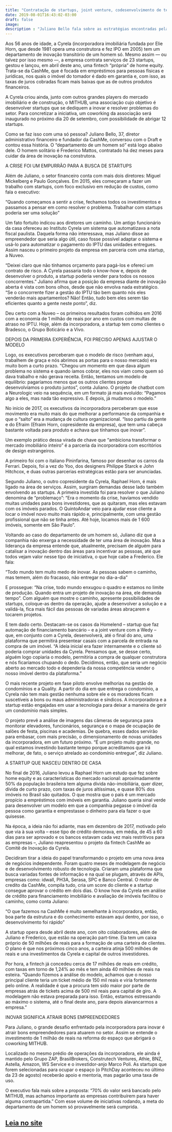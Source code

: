 ```yaml
---
title: "Contratação de startups, joint venture, codesenvolvimento de tecnologia: assim, a Cyrela inova"
date: 2019-08-01T16:43:02-03:00
draft: false
image:
description : "Juliano Bello fala sobre as estratégias encontradas pela incorporadora de mais de 50 anos para se manter competitiva."
---
```



Aos 56 anos de idade, a Cyrela (incorporadora imobiliária fundada por Elie Horn, que desde 1981 opera uma construtora e fez IPO em 2005) tem um departamento de inovação transitório de um homem só. Mesmo assim — ou talvez por isso mesmo —, a empresa contrata serviços de 23 startups, gestou e lançou, em abril deste ano, uma fintech “própria” de home equity. Trata-se da CashMe, que é focada em empréstimos para pessoas físicas e jurídicas, nos quais o imóvel do tomador é dado em garantia e, com isso, as taxas de juros cobradas ficam mais baixas que as de outros produtos financeiros.

A Cyrela criou ainda, junto com outros grandes players do mercado imobiliário e de construção, o MITHUB, uma associação cujo objetivo é desenvolver startups que se dediquem a inovar e resolver problemas do setor. Para concretizar a iniciativa, um coworking da associação será inaugurado no próximo dia 20 de setembro, com possibilidade de abrigar 12 startups.

Como se faz isso com uma só pessoa? Juliano Bello, 37, diretor administrativo financeiro e fundador da CashMe, conversou com o Draft e contou essa história. O “departamento de um homem só” está logo abaixo dele. O homem solitário é Frederico Mattos, contratado há dez meses para cuidar da área de inovação na construtora.

A CRISE FOI UM EMPURRÃO PARA A BUSCA DE STARTUPS

Além de Juliano, o setor financeiro conta com mais dois diretores: Miguel Mickelberg e Paulo Gonçalves. Em 2015, eles começaram a fazer um trabalho com startups, com foco exclusivo em redução de custos, como fala o executivo:

“Quando começamos a sentir a crise, fechamos todos os investimentos e passamos a pensar em como resolver o problema. Trabalhar com startups poderia ser uma solução”

Um fato fortuito indicou aos diretores um caminho. Um antigo funcionário da casa ofereceu ao Instituto Cyrela um sistema que automatizava a nota fiscal paulista. Daquela forma não interessava, mas Juliano disse ao empreendedor que seria algo útil, caso fosse possível adaptar o sistema e usá-lo para automatizar o pagamento do IPTU das unidades entregues. Assim nasceu o primeiro projeto da empresa em parceria com uma startup, a Nuveo.

“Deixei claro que não tínhamos orçamento para pagá-los e ofereci um contrato de risco. A Cyrela passaria todo o know-how e, depois de desenvolver o produto, a startup poderia vender para todos os nossos concorrentes.” Juliano afirma que a posição da empresa diante de inovação aberta é vista com bons olhos, desde que não envolva nada estratégico. “Se o concorrente fizer a gestão do IPTU tão bem quanto nós eles venderão mais apartamentos? Não! Então, tudo bem eles serem tão eficientes quanto a gente neste ponto”, diz.

Deu certo com a Nuveo – os primeiros resultados foram colhidos em 2016 com a economia de 1 milhão de reais por ano em custos com multas de atraso no IPTU. Hoje, além da incorporadora, a startup tem como clientes o Bradesco, o Grupo Boticário e a Vivo.

DEPOIS DA PRIMEIRA EXPERIÊNCIA, FOI PRECISO APENAS AJUSTAR O MODELO

Logo, os executivos perceberam que o modelo de risco (venham aqui, trabalhem de graça e nós abrimos as portas para o nosso mercado) era muito bom a curto prazo. “Chegou um momento em que dava algum problema no sistema e quando íamos cobrar, eles nos viam como quem só dava trabalho e não gerava receita. Então, tentamos um modelo de equilíbrio: pagaríamos menos que os outros clientes porque desenvolvíamos o produto juntos”, conta Juliano. O projeto de chatbot com a Neurologic veio na sequência, em um formato já mais evoluído: “Pagamos algo a eles, mas nada tão expressivo. E depois, já mudamos o modelo.”

No início de 2017, os executivos da incorporadora perceberam que esse movimento era muito mais do que melhorar a performance da companhia e que o “salto” era a mudança de cultura organizacional. “Isso partiu da gente e do Efraim (Efraim Horn, copresidente da empresa), que tem uma cabeça bastante voltada para produto e achava que tínhamos que inovar”.

Um exemplo prático dessa virada de chave que “ambiciona transformar o mercado imobiliário inteiro” é a parceria da incorporadora com escritórios de design estrangeiros.

A primeiro foi com o italiano Pininfarina, famoso por desenhar os carros da Ferrari. Depois, foi a vez do Yoo, dos designers Philippe Starck e John Hitchcox, e duas outras parcerias estratégicas estão para ser anunciadas.

Segundo Juliano, o outro copresidente da Cyrela, Raphael Horn, é mais ligado na área de serviços. Assim, surgiram demandas desse lado também envolvendo as startups. A primeira investida foi para resolver o que Juliano denomina de “problemaço”: “Era o momento da crise, havíamos vendido muitas unidades para bons investidores, que as quitaram, mas eles estavam com os imóveis parados. O QuintoAndar veio para ajudar esse cliente a locar o imóvel novo muito mais rápido e, principalmente, com uma gestão profissional que não se tinha antes. Até hoje, locamos mais de 1 600 imóveis, somente em São Paulo”.

Voltando ao caso do departamento de um homem só, Juliano diz que a companhia não enxerga a necessidade de ter uma área de inovação. Mas a liderança da empresa entende que, atualmente, precisam de alguém para catalisar a inovação dentro das áreas para incentivar as pessoas, até que todos vejam valor nesse tipo de iniciativa, o que hoje cabe a Frederico. Ele fala:

“Todo mundo tem muito medo de inovar. As pessoas sabem o caminho, mas temem, além do fracasso, não entregar no dia-a-dia”

E prossegue: “Na crise, todo mundo enxugou o quadro e estamos no limite de produção. Quando entra um projeto de inovação na área, ele demanda tempo”. Com alguém que mostre o caminho, apresente possibilidades de startups, coloque-as dentro da operação, ajude a desenvolver a solução e a validá-la, fica mais fácil das pessoas de variadas áreas abraçarem e tocarem projetos.

E tem dado certo. Destacam-se os casos da Homelend – startup que faz automação de financiamento bancário – e a joint venture com a Wedy – que, em conjunto com a Cyrela, desenvolverá, até o final do ano, uma  plataforma que permitirá presentear casais com a parcela de entrada na compra de um imóvel. “A ideia inicial era fazer internamente e o cliente só poderia comprar unidades da Cyrela. Pensamos que, se desse certo, alguém logo copiaria o modelo, permitiria a compra de qualquer construtora e nós ficaríamos chupando o dedo. Decidimos, então, que seria um negócio aberto ao mercado todo e dependeria da nossa competência vender o nosso imóvel dentro da plataforma.”

O mais recente projeto em fase piloto envolve melhorias na gestão de condomínios e a Quality. A partir do dia em que entrega o condomínio, a Cyrela não tem mais gestão nenhuma sobre ele e os moradores ficam suscetíveis a bons ou maus administradoras e síndicos. A incorporadora e a startup estão engajadas em usar a tecnologia para deixar a maneira de gerir um condomínio mais simples.

O projeto prevê a análise de imagens das câmeras de segurança para monitorar elevadores, funcionários, segurança e o mapa de ocupação de salões de festa, piscinas e academias. De quebra, esses dados servirão para embasar, com mais precisão, o dimensionamento de novas unidades da incorporadora, em um futuro próximo. “É um projeto muito grande, no qual estamos investindo bastante tempo porque acreditamos que irá melhorar, de fato, o serviço atrelado ao condomínio entregue”, diz Juliano.

A STARTUP QUE NASCEU DENTRO DE CASA

No final de 2016, Juliano levou a Raphael Horn um estudo que fez sobre home equity e as características do mercado nacional: aproximadamente 50% da população brasileira tem alguma dívida não-imobiliária, quer dizer, dívida de curto prazo, com taxas de juros altíssimas, e quase 80% dos imóveis no Brasil são quitados. O que mostra que o país é um mercado propício a empréstimos com imóveis em garantia. Juliano queria sinal verde para desenvolver um modelo em que a companhia pegasse o imóvel da pessoa como garantia e emprestasse o dinheiro para ela fazer o que quisesse.

Na época, a ideia não foi adiante, mas em dezembro de 2017, motivado pelo que via à sua volta – esse tipo de crédito demorava, em média, de 45 a 60 dias para ser aprovado e os bancos estavam cada vez mais restritivos para as empresas –, Juliano reapresentou o projeto da fintech CashMe ao Comitê de Inovação da Cyrela.

Decidiram tirar a ideia do papel transformando o projeto em uma nova área de negócios independente. Foram quatro meses de modelagem de negócio e de desenvolvimento robusto de tecnologia. Criaram uma plataforma que busca variadas fontes de informação e na qual se plugam, através de APIs, empresas como: idwall, PH3A, Serasa, SPC e Banco Central. O motor de credito da CashMe, compila tudo, cria um score do cliente e a startup consegue aprovar o crédito em dois dias. O know how da Cyrela em análise de crédito para financiamento imobiliário e avaliação de imóveis facilitou o caminho, como conta Juliano:

“O que fazemos na CashMe é muito semelhante à incorporadora, então, boa parte da estrutura e do conhecimento estavam aqui dentro, por isso, o desenvolvimento foi rápido”

A startup opera desde abril deste ano, com oito colaboradores, além de Juliano e Frederico, que estão na operação part-time. Ela tem um caixa próprio de 50 milhões de reais para a formação de uma carteira de clientes. O plano é que nos próximos cinco anos, a carteira atinja 500 milhões de reais e una investimentos da Cyrela e capital de outros investidores.

Por hora, a fintech já concedeu cerca de 17 milhões de reais em crédito, com taxas em torno de 1,24% ao mês e tem ainda 40 milhões de reais na esteira. “Quando fizemos a análise do modelo, achamos que o nosso principal cliente teria um ticket médio de 150 mil reais e viria fortemente pelo online. A realidade é que a procura tem sido maior por parte de empresas atrás de tickets acima de 500 mil reais para capital de giro. A modelagem não estava preparada para isso. Então, estamos estressando ao máximo o sistema, até o final deste ano, para depois alavancarmos a empresa.”

INOVAR SIGNIFICA ATRAIR BONS EMPREENDEDORES

Para Juliano, o grande desafio enfrentado pela incorporadora para inovar é atrair bons empreendedores para atuarem no setor. Assim se entende o investimento de 1 milhão de reais na reforma do espaço que abrigará o coworking MITHUB.

Localizado no mesmo prédio de operações da incorporadora, ele ainda é mantido pelo Grupo ZAP, BrasilBrokers, Construtech Ventures, Athie, BNZ, Astella, Amazon, WS Service e o investidor-anjo Marco Poli. As startups que forem selecionadas para ocupar o espaço (o PitchDay aconteceu no último da 23 de agosto) receberão apoio e mentoria, mas pagarão uma taxa de uso.

O executivo fala mais sobre a proposta: “70% do valor será bancado pelo MITHUB, mas achamos importante as empresas contribuírem para haver alguma contrapartida.” Com esse volume de iniciativas rodando, a meta do departamento de um homem só provavelmente será cumprida.

<a href="https://projetodraft.com/contratacao-de-startups-joint-venture-codesenvolvimento-de-tecnologia-assim-a-cyrela-inova/" target="_blank">Leia no site</a>
---


